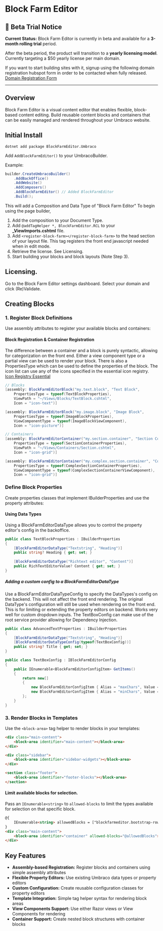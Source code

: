 # Block Farm Editor

## 🚀 Beta Trial Notice

**Current Status:** Block Farm Editor is currently in beta and available for a **3-month rolling trial** period. 

After the beta period, the product will transition to a **yearly licensing model**.  Currently targeting a $50 yearly license per main domain.

If you want to start building sites with it, signup using the following domain registration hubspot form in order to be contacted when fully released.  [Domain Registration Form](https://40lw0b.share-na2.hsforms.com/2_On6_GUgTRS5rPA5LkRK4Q)

---

## Overview

Block Farm Editor is a visual content editor that enables flexible, block-based content editing. Build reusable content blocks and containers that can be easily managed and rendered throughout your Umbraco website.

## Initial Install

```
dotnet add package BlockFarmEditor.Umbraco
```

Add ```AddBlockFarmEditor()``` to your UmbracoBuilder.

Example:
````csharp
builder.CreateUmbracoBuilder()
    .AddBackOffice()
    .AddWebsite()
    .AddComposers()
    .AddBlockFarmEditor() // Added BlockFarmEditor
    .Build();
````

This will add a Composition and Data Type of "Block Farm Editor"
To begin using the page builder,
1. Add the composition to your Document Type.
2. Add ```@addTagHelper *, BlockFarmEditor.RCL``` to your **_ViewImports.cshtml** file.
3. Add ```<register-block-farm></register-block-farm>``` to the head section of your layout file.  This tag registers the front end javascript needed when in edit mode.
4. Retrieve the license.  See Licensing.
5. Start building your blocks and block layouts (Note Step 3).

## Licensing. 
Go to the Block Farm Editor settings dashboard.  Select your domain and click (Re)Validate.

## Creating Blocks

### 1. Register Block Definitions

Use assembly attributes to register your available blocks and containers:

#### Block Registration & Container Registration
The difference between a container and a block is purely syntactic, allowing for categorization on the front end.
Either a view component type or a partial view can be used to render your block.
There is also a PropertiesType which can be used to define the properties of the block.
The icon list can use any of the icons specified in the essential icon registry.  [Icon Registry Essential](https://uui.umbraco.com/?path=/docs/symbols-icon-registry-essential--docs)

````csharp
// Blocks
[assembly: BlockFarmEditorBlock("my.text.block", "Text Block", 
    PropertiesType = typeof(TextBlockProperties), 
    ViewPath = "~/Views/Blocks/TextBlock.cshtml", 
    Icon = "icon-text")]

[assembly: BlockFarmEditorBlock("my.image.block", "Image Block", 
    PropertiesType = typeof(ImageBlockProperties), 
    ViewComponentType = typeof(ImageBlockViewComponent), 
    Icon = "icon-picture")]

// Containers
[assembly: BlockFarmEditorContainer("my.section.container", "Section Container", 
    PropertiesType = typeof(SectionContainerProperties), 
    ViewPath = "~/Views/Containers/Section.cshtml", 
    Icon = "icon-grid")]

[assembly: BlockFarmEditorContainer("my.complex.section.container", "Complex Section Container", 
    PropertiesType = typeof(ComplexSectionContainerProperties), 
    ViewComponentType = typeof(ComplexSectionContainerViewComponent), 
    Icon = "icon-grid")]
````

### Define Block Properties
Create properties classes that implement IBuilderProperties and use the property attributes:

#### Using Data Types
Using a BlockFarmEditorDataType allows you to control the property editor's config in the backoffice.
````csharp
public class TextBlockProperties : IBuilderProperties
{
    [BlockFarmEditorDataType("Textstring", "Heading")]
    public string? Heading { get; set; }
    
    [BlockFarmEditorDataType("Richtext editor", "Content")]
    public RichTextEditorValue? Content { get; set; }
}
````

##### Adding a custom config to a BlockFarmEditorDataType
Use a BlockFarmEditorDataTypeConfig to specify the DataTypes's config on the backend.  This will not affect the front end rendering.  The original DataType's configuration will still be used when rendering on the front end.  This is for limiting or extending the property editors on backend.  Works very well for custom dropdown inputs.  The TextBoxConfig can make use of the root service provider allowing for Dependency Injection.
````csharp
public class AdvancedTextProperties : IBuilderProperties
{
    [BlockFarmEditorDataType("Textstring", "Heading")]
    [BlockFarmEditorDataTypeConfig(typeof(TextBoxConfig))]
    public string? Title { get; set; }
}

public class TextBoxConfig : IBlockFarmEditorConfig
{
    public IEnumerable<BlockFarmEditorConfigItem> GetItems()
    {
        return new[]
        {
            new BlockFarmEditorConfigItem { Alias = "maxChars", Value = 100 },
            new BlockFarmEditorConfigItem { Alias = "minChars", Value = 5 }
        };
    }
}
````

### 3. Render Blocks in Templates
Use the ```<block-area>``` tag helper to render blocks in your templates:
````html
<div class="main-content">
    <block-area identifier="main-content"></block-area>
</div>

<div class="sidebar">
    <block-area identifier="sidebar-widgets"></block-area>
</div>

<section class="footer">
    <block-area identifier="footer-blocks"></block-area>
</section>
````
#### Limit available blocks for selection.  
Pass an ```IEnumerable<string>``` to ```allowed-blocks``` to limit the types available for selection on that specific block.
````html
@{ 
    IEnumerable<string> allowedBlocks = ["blockfarmeditor.bootstrap-row"];
}
<div class="main-content">
    <block-area identifier="container" allowed-blocks="@allowedBlocks"></block-area>
</div>
````

## Key Features
* **Assembly-based Registration:** Register blocks and containers using simple assembly attributes
* **Flexible Property Editors:** Use existing Umbraco data types or property editors
* **Custom Configuration:** Create reusable configuration classes for property editors
* **Template Integration:** Simple tag helper syntax for rendering block areas
* **View Components Support:** Use either Razor views or View Components for rendering
* **Container Support:** Create nested block structures with container blocks
